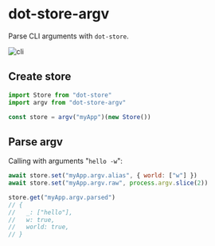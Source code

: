 # dot-store-argv

Parse CLI arguments with `dot-store`.

![cli](https://78.media.tumblr.com/caa52add01c3234286dc688852ef33e5/tumblr_op0623jfYh1v22rhuo1_500.gif)

## Create store

```js
import Store from "dot-store"
import argv from "dot-store-argv"

const store = argv("myApp")(new Store())
```

## Parse argv

Calling with arguments "`hello -w`":

```js
await store.set("myApp.argv.alias", { world: ["w"] })
await store.set("myApp.argv.raw", process.argv.slice(2))

store.get("myApp.argv.parsed")
// {
//   _: ["hello"],
//   w: true,
//   world: true,
// }
```
